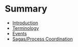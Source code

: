 # Summary

* [Introduction](README.md)
* [Terminology](terminology.md)
* [Events](events.md)
* [Sagas\/Process Coordination](chapter1.md)

